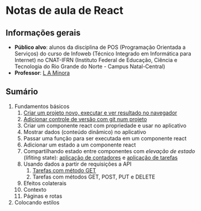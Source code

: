 # Notas de aula de React

## Informações gerais

- **Público alvo**: alunos da disciplina de POS (Programação Orientada a Serviços) do curso de Infoweb (Técnico Integrado em Informática para Internet) no CNAT-IFRN (Instituto Federal de Educação, Ciência e Tecnologia do Rio Grande do Norte - Campus Natal-Central)
- **Professor**: [L A Minora](https://github.com/leonardo-minora/)

## Sumário

1. Fundamentos básicos
   1. [Criar um projeto novo, executar e ver resultado no navegador](fundamentos/01-novo_projeto.md)
   2. [Adicionar controle de versão com git num projeto](git/01-inicializar.md)
   3. Criar um componente react com propriedade e usar no aplicativo
   4. Mostrar dados (conteúdo dinâmico) no aplicativo
   5. Passar uma função para ser executada em um componente react
   6. Adicionar um estado a um componente react
   7. Compartilhando estado entre componentes com _elevação de estado_ (lifiting state): [aplicação de contadores](fundamentos/07-elevacao_de_estado-contador.md) e [aplicação de tarefas](fundamentos/07-elevacao_de_estado-tarefas.md)
   8. Usando dados a partir de requisições a API
      1. [Tarefas com método GET](fundamentos/08-requisicao_api-tarefas.md)
      2. Tarefas com métodos GET, POST, PUT e DELETE
   9. Efeitos colaterais
   10. Contexto
   11. Páginas e rotas
2. Colocando estilos
